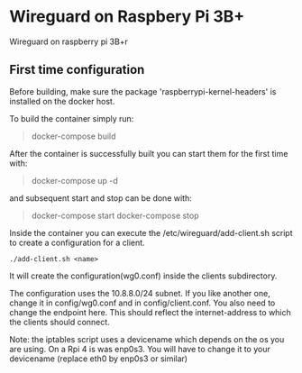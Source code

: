 # Wireguard on Raspbery Pi 3B+
Wireguard on raspberry pi 3B+r

## First time configuration

Before building, make sure the package 'raspberrypi-kernel-headers' is installed
on the docker host.

To build the container simply run:

>docker-compose build 

After the container is successfully built you can start them for the first 
time with:

>docker-compose up -d

and subsequent start and stop can be done with:

>docker-compose start
>docker-compose stop

Inside the container you can execute the /etc/wireguard/add-client.sh script to 
create a configuration for a client. 
	
	./add-client.sh <name>

It will create the configuration(wg0.conf) inside the clients subdirectory.

The configuration uses the 10.8.8.0/24 subnet. If you like another one, change
it in config/wg0.conf and in config/client.conf. You also need to change the 
endpoint here. This should reflect the internet-address to which the clients 
should connect.

Note:  the iptables script uses a devicename which depends on the os you
       are using. On a Rpi 4 is was enp0s3. You will have to change it to
       your devicename (replace eth0 by enp0s3 or similar)

